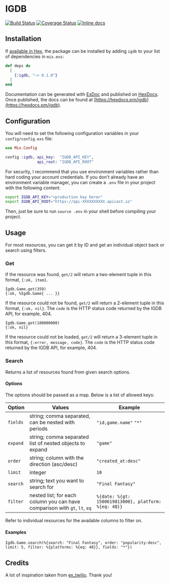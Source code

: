 # IGDB
[![Build Status](https://api.travis-ci.org/tomasz-tomczyk/igdb.svg?branch=master)](https://travis-ci.org/tomasz-tomczyk/igdb)
[![Coverage Status](https://coveralls.io/repos/github/tomasz-tomczyk/igdb/badge.svg?branch=master)](https://coveralls.io/github/tomasz-tomczyk/igdb?branch=master)
[![Inline docs](http://inch-ci.org/github/tomasz-tomczyk/igdb.svg)](http://inch-ci.org/github/tomasz-tomczyk/igdb)

## Installation

If [available in Hex](https://hex.pm/docs/publish), the package can be installed
by adding `igdb` to your list of dependencies in `mix.exs`:

```elixir
def deps do
  [
    {:igdb, "~> 0.1.0"}
  ]
end
```

Documentation can be generated with [ExDoc](https://github.com/elixir-lang/ex_doc)
and published on [HexDocs](https://hexdocs.pm). Once published, the docs can
be found at [https://hexdocs.pm/igdb](https://hexdocs.pm/igdb).

## Configuration

You will need to set the following configuration variables in your
`config/config.exs` file:

```elixir
use Mix.Config

config :igdb, api_key:  "IGDB_API_KEY",
              api_root: "IGDB_API_ROOT"
```

For security, I recommend that you use environment variables rather than hard
coding your account credentials. If you don't already have an environment
variable manager, you can create a `.env` file in your project with the
following content:

```bash
export IGDB_API_KEY="<production key here>"
export IGDB_API_ROOT="https://api-XXXXXXXXXX.apicast.io"
```

Then, just be sure to run `source .env` in your shell before compiling your
project.

## Usage

For most resources, you can get it by ID and get an individual object back or
search using filters.

### Get

If the resource was found, `get/2` will return a two-element tuple in this
format, `{:ok, item}`.

    Igdb.Game.get(359)
    {:ok, %Igdb.Game{ ... }}

If the resource could not be found, `get/2` will return a 2-element tuple
in this format, `{:ok, nil}`. The `code` is the HTTP status code
returned by the IGDB API, for example, 404.

    Igdb.Game.get(100000000)
    {:ok, nil}

If the resource could not be loaded, `get/2` will return a 3-element tuple
in this format, `{:error, message, code}`. The `code` is the HTTP status code
returned by the IGDB API, for example, 404.

### Search

Returns a list of resources found from given search options.

#### Options

The options should be passed as a map. Below is a list of allowed keys:

| Option   | Values                                                                     | Example                                              |
|----------|----------------------------------------------------------------------------|------------------------------------------------------|
| `fields` | string; comma separated, can be nested with periods                        | `"id,game.name"` `"*"`                               |
| `expand` | string; comma separated list of nested objects to expand                   | `"game"`                                             |
| `order`  | string; column with the direction (asc/desc)                               | `"created_at:desc"`                                  |
| `limit`  | integer                                                                    | `10`                                                 |
| `search` | string; text you want to search for                                        | `"Final Fantasy"`                                    |
| `filter` | nested list; for each column you can have comparison with `gt`, `lt`, `eq` | `%{date: %{gt: 1500619813000}, platform: %{eq: 48}}` |

Refer to individual resources for the available columns to filter on.

#### Examples

    Igdb.Game.search(%{search: "Final Fantasy", order: "popularity:desc", limit: 5, filter: %{platforms: %{eq: 48}}, fields: "*"})

## Credits

A lot of inspiration taken from [ex_twilio](https://github.com/danielberkompas/ex_twilio). Thank you!